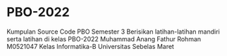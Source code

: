 # PBO-2022
Kumpulan Source Code PBO Semester 3 
Berisikan latihan-latihan mandiri serta latihan di kelas PBO-2022
Muhammad Anang Fathur Rohman
M0521047
Kelas Informatika-B
Universitas Sebelas Maret
